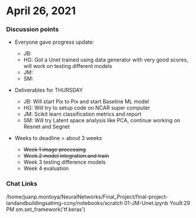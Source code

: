 # April 26, 2021

### Discussion points

- Everyone gave progress update:
    - JB:  
    - HG: Got a Unet trained using data generator with very good scores, will work on testing different models
    - JM: 
    - SM:

- Deliverables for THURSDAY
    - JB: Will start Pix to Pix and start Baseline ML model
    - HG: Will try to setup code on NCAR super computer 
    - JM: Scikit learn classification metrics and report 
    - SM: Will try Latent space analysis like PCA, continue working on Resnet and Segnet

- Weeks to deadline = about 3 weeks  
    - ~~Week 1 image processing~~  
    - ~~Week 2 model integration and train~~  
    - Week 3 testing difference models  
    - Week 4 evaluation 
   
   
    
 
### Chat Links

/home/juanp.montoya/NeuralNetworks/Final_Project/final-project-landandbuildingsatimg-ccny/notebooks/scratch
01-JM-Unet.ipynb
You9:29 PM
sm.set_framework('tf.keras')